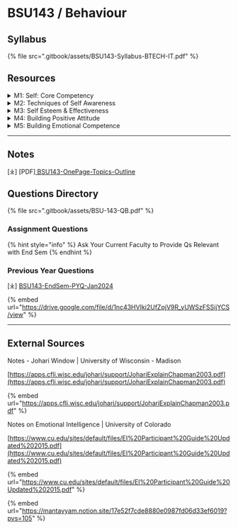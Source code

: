 # BSU143 / Behaviour

## Syllabus

{% file src=".gitbook/assets/BSU143-Syllabus-BTECH-IT.pdf" %}

## Resources

<details>

<summary>M1: Self: Core Competency</summary>

\[⤓][ L1-M1-Self: Core Competency](https://drive.google.com/file/d/1VSGV1e9qoZYyLZ6nSRXqrMy3BDBKA2DE/view?usp=drive_link)

</details>

<details>

<summary>M2: Techniques of Self Awareness</summary>

\[⤓] [L2-M2-Techniques of Self Awareness](https://drive.google.com/file/d/1H_WSGdh3Orcwy-tp3YHLKuL1dmrvSYBD/view?usp=drive_link)

</details>

<details>

<summary>M3: Self Esteem &#x26; Effectiveness</summary>

\[⤓][ L3-M3-Self Esteem & Effectiveness](https://drive.google.com/file/d/1-2039pjsmCk1cMcDcnypkKAVqQiNAI01/view?usp=drive_link)

</details>

<details>

<summary>M4: Building Positive Attitude</summary>

\[⤓] [L4-M4-Building Positive Attitude](https://drive.google.com/file/d/16xN_xSiwRfzMAOakRZi4xEcEWKkIptd8/view?usp=drive_link)

</details>

<details>

<summary>M5: Building Emotional Competence</summary>

\[⤓] [L5-M5-Building Emotional Competence](https://drive.google.com/file/d/1-6norTBOB7sxdxBZAnQjRNN5EI66E8OA/view?usp=drive_link)

</details>

***

## Notes

\[⤓] \[PDF][ BSU143-OnePage-Topics-Outline](https://drive.google.com/file/d/1JUdTGCxZgRntth0DdoI-AfsvISMAG1tO/view?usp=drive_link)

## Questions Directory

{% file src=".gitbook/assets/BSU-143-QB.pdf" %}

### Assignment Questions

{% hint style="info" %}
Ask Your Current Faculty to Provide Qs Relevant with End Sem
{% endhint %}

### Previous Year Questions

\[⤓] [BSU143-EndSem-PYQ-Jan2024](https://drive.google.com/file/d/1nc43HVIki2UfZpjV9R_yUWSzFSSijYCS/view?usp=drive_link)

{% embed url="https://drive.google.com/file/d/1nc43HVIki2UfZpjV9R_yUWSzFSSijYCS/view" %}

***

## External Sources

Notes - Johari Window | University of Wisconsin - Madison

[https://apps.cfli.wisc.edu/johari/support/JohariExplainChapman2003.pdf](https://apps.cfli.wisc.edu/johari/support/JohariExplainChapman2003.pdf)

{% embed url="https://apps.cfli.wisc.edu/johari/support/JohariExplainChapman2003.pdf" %}

Notes on Emotional Intelligence | University of Colorado

[https://www.cu.edu/sites/default/files/EI%20Participant%20Guide%20Updated%202015.pdf](https://www.cu.edu/sites/default/files/EI%20Participant%20Guide%20Updated%202015.pdf)

{% embed url="https://www.cu.edu/sites/default/files/EI%20Participant%20Guide%20Updated%202015.pdf" %}

{% embed url="https://mantavyam.notion.site/17e52f7cde8880e0987fd06d33ef6019?pvs=105" %}
